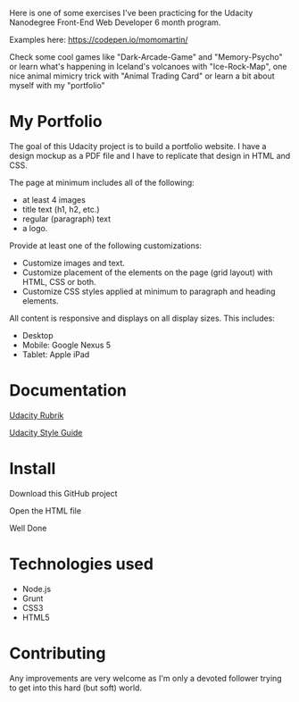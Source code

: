 Here is one of some exercises I've been practicing for the Udacity Nanodegree Front-End Web Developer 6 month program.

Examples here: https://codepen.io/momomartin/

Check some cool games like "Dark-Arcade-Game" and "Memory-Psycho" or learn what's happening in Iceland's volcanoes with "Ice-Rock-Map", one nice animal mimicry trick with "Animal Trading Card" or learn a bit about myself with my "portfolio"

# My Portfolio
The goal of this Udacity project is to build a portfolio website. I have a design mockup as a PDF file and I have to replicate that design in HTML and CSS.

The page at minimum includes all of the following:

* at least 4 images
* title text (h1, h2, etc.)
* regular (paragraph) text
* a logo.

Provide at least one of the following customizations:

* Customize images and text.
* Customize placement of the elements on the page (grid layout) with HTML, CSS or both.
* Customize CSS styles applied at minimum to paragraph and heading elements.

All content is responsive and displays on all display sizes. This includes:

* Desktop
* Mobile: Google Nexus 5
* Tablet: Apple iPad

# Documentation
[Udacity Rubrik](https://review.udacity.com/#!/rubrics/45/view)

[Udacity Style Guide](http://udacity.github.io/frontend-nanodegree-styleguide/)

# Install

Download this GitHub project

Open the HTML file

Well Done

# Technologies used

* Node.js
* Grunt
* CSS3
* HTML5

# Contributing

Any improvements are very welcome as I'm only a devoted follower trying to get into this hard (but soft) world.
